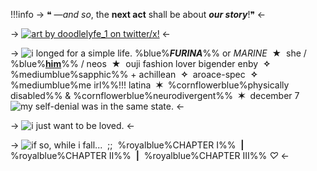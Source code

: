 !!!info 
	  -> ❝ —*and so*, the **next act** shall be about ***our story***!❞ <-

-> [![art by doodlelyfe_1 on twitter/x!](https://i.postimg.cc/rpXtHVss/furina.png)](https://x.com/doodlelyfe_1/status/1694037888294404559?s=20) <-

-> ![i longed for a simple life.](https://i.postimg.cc/Ss8CYT9n/pixel-8-creds-needed.gif) %blue%***FURINA***%% or *MARINE* ‎ **★** ‎ she / %blue%**[him](https://pronouns.cc/@shiguang)**%% / neos ‎ **★** ‎ ouji fashion lover
bigender enby ‎ **✧** ‎ %mediumblue%sapphic%% + achillean  ‎ **✧** ‎ aroace-spec  ‎ **✧** ‎ %mediumblue%me irl%%!!!
latina  ‎ **✶** ‎  %cornflowerblue%physically disabled%% & %cornflowerblue%neurodivergent%% ‎ **✶** ‎ december 7 ![my self-denial was in the same state.](https://i.postimg.cc/Ss8CYT9n/pixel-8-creds-needed.gif) <-

-> ![i just want to be loved.](https://i.postimg.cc/Bn40rXpk/divider-13-pix-crd-co.gif) <-

-> ![if so, while i fall...](https://i.postimg.cc/jjtGFmxb/pixel-9-pixels-crd-co.gif) ‎ ;; ‎ %royalblue%CHAPTER Ⅰ%% ‎ **|** ‎ %royalblue%CHAPTER Ⅱ%% ‎ **|** ‎ %royalblue%CHAPTER Ⅲ%% *♡* <-